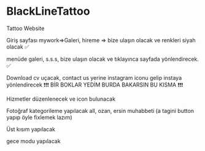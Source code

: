 # BlackLineTattoo
Tattoo Website

Giriş sayfası mywork=>Galeri, hireme => bize ulaşın olacak ve renkleri siyah olacak  ✅

menüde galeri, s.s.s, bize ulaşın olacak ve tıklayınca sayfada yönlendirecek.    ✅

Download cv uçacak, contact us yerine instagram iconu gelip instaya yönlendirecek  ❗❗❗ BİR BOKLAR YEDİM BURDA BAKARSIN BU KISMA ❗❗❗

Hizmetler düzenlenecek ve icon bulunacak

Fotoğraf kategorileme yapılacak all, ozan, ersin muhabbeti (a tagini button yapıp öyle fixlemek lazım)

Üst kısım yapılacak

gece modu yapılacak
